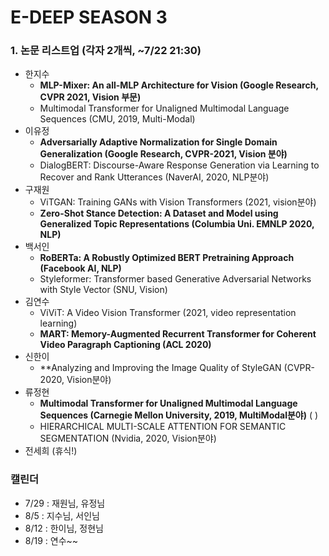 # E-DEEP SEASON 3

### 1. 논문 리스트업 (각자 2개씩, ~7/22 21:30)
   
- 한지수
  - **MLP-Mixer: An all-MLP Architecture for Vision (Google Research, CVPR 2021, Vision 부문)** 
  - Multimodal Transformer for Unaligned Multimodal Language Sequences (CMU, 2019, Multi-Modal)
- 이유정
  - **Adversarially Adaptive Normalization for Single Domain Generalization (Google Research, CVPR-2021, Vision 분야)** 
  - DialogBERT: Discourse-Aware Response Generation via Learning to Recover and Rank Utterances (NaverAI, 2020, NLP분야)
- 구재원
  - ViTGAN: Training GANs with Vision Transformers (2021, vision분야) 
  - **Zero-Shot Stance Detection: A Dataset and Model using Generalized Topic Representations (Columbia Uni. EMNLP 2020, NLP)**
- 백서인
  - **RoBERTa: A Robustly Optimized BERT Pretraining Approach (Facebook AI, NLP)**
  - Styleformer: Transformer based Generative Adversarial Networks with Style Vector (SNU, Vision)
- 김연수
  - ViViT: A Video Vision Transformer (2021, video representation learning)
  - **MART: Memory-Augmented Recurrent Transformer for Coherent Video Paragraph Captioning (ACL 2020)**
- 신한이
  - **Analyzing and Improving the Image Quality of StyleGAN (CVPR-2020, Vision분야)    
- 류정현
  - **Multimodal Transformer for Unaligned Multimodal Language Sequences (Carnegie Mellon University, 2019, MultiModal분야)** ( )
  - HIERARCHICAL MULTI-SCALE ATTENTION FOR SEMANTIC SEGMENTATION (Nvidia, 2020, Vision분야)    
- 전세희 (휴식!)


### 캘린더
- 7/29 : 재원님, 유정님
- 8/5 : 지수님, 서인님
- 8/12 : 한이님, 정현님
- 8/19 : 연수~~
